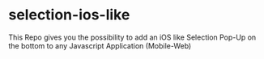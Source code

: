 # selection-ios-like
This Repo gives you the possibility to add an iOS like Selection Pop-Up on the bottom to any Javascript Application (Mobile-Web)
